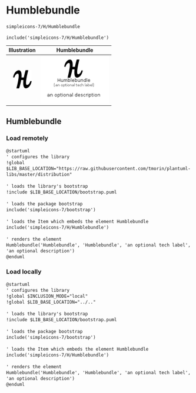 # Humblebundle


```text
simpleicons-7/H/Humblebundle
```

```text
include('simpleicons-7/H/Humblebundle')
```



| Illustration | Humblebundle |
| :---: | :---: |
| ![illustration for Illustration](../../simpleicons-7/H/Humblebundle.png) | ![illustration for Humblebundle](../../simpleicons-7/H/Humblebundle.Local.png) |




## Humblebundle

### Load remotely
```plantuml
@startuml
' configures the library
!global $LIB_BASE_LOCATION="https://raw.githubusercontent.com/tmorin/plantuml-libs/master/distribution"

' loads the library's bootstrap
!include $LIB_BASE_LOCATION/bootstrap.puml

' loads the package bootstrap
include('simpleicons-7/bootstrap')

' loads the Item which embeds the element Humblebundle
include('simpleicons-7/H/Humblebundle')

' renders the element
Humblebundle('Humblebundle', 'Humblebundle', 'an optional tech label', 'an optional description')
@enduml
```

### Load locally
```plantuml
@startuml
' configures the library
!global $INCLUSION_MODE="local"
!global $LIB_BASE_LOCATION="../.."

' loads the library's bootstrap
!include $LIB_BASE_LOCATION/bootstrap.puml

' loads the package bootstrap
include('simpleicons-7/bootstrap')

' loads the Item which embeds the element Humblebundle
include('simpleicons-7/H/Humblebundle')

' renders the element
Humblebundle('Humblebundle', 'Humblebundle', 'an optional tech label', 'an optional description')
@enduml
```

